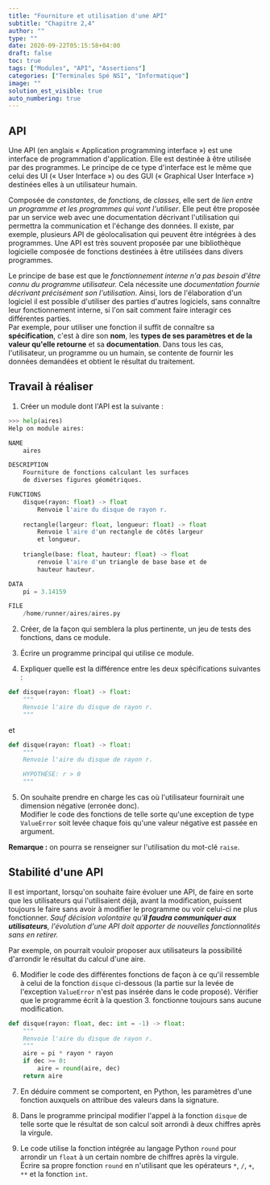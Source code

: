 ```yaml
---
title: "Fourniture et utilisation d'une API"
subtitle: "Chapitre 2,4"
author: ""
type: ""
date: 2020-09-22T05:15:58+04:00
draft: false
toc: true
tags: ["Modules", "API", "Assertions"]
categories: ["Terminales Spé NSI", "Informatique"]
image: ""
solution_est_visible: true
auto_numbering: true
---
```


## API

Une API (en anglais « Application programming interface ») est une interface de programmation d'application. Elle est destinée à être utilisée par des programmes. Le principe de ce type d'interface est le même que celui des UI (« User Interface ») ou des GUI (« Graphical User Interface ») destinées elles à un utilisateur humain.

Composée de *constantes*, de *fonctions*, de *classes*, elle sert de *lien entre un programme et les programmes qui vont l'utiliser*. Elle peut être proposée par un service web avec une documentation décrivant l'utilisation qui permettra la communication et l'échange des données. Il existe, par exemple, plusieurs API de géolocalisation qui peuvent être intégrées à des programmes. Une API est très souvent proposée par une bibliothèque logicielle composée de fonctions destinées à être utilisées dans divers programmes.

Le principe de base est que le *fonctionnement interne n'a pas besoin d'être connu du programme utilisateur.* Cela nécessite une *documentation fournie décrivant précisément son l'utilisation*. Ainsi, lors de l'élaboration d'un logiciel il est possible d'utiliser des parties d'autres logiciels, sans connaître leur fonctionnement interne, si l'on sait comment faire interagir ces différentes parties.  
Par exemple, pour utiliser une fonction il suffit de connaître sa **spécification**, c'est à dire son **nom**, les **types de ses paramètres et de la valeur qu'elle retourne** et sa **documentation**. Dans tous les cas, l'utilisateur, un programme ou un humain, se contente de fournir les données demandées et obtient le résultat du traitement.

## Travail à réaliser

1. Créer un module dont l'API est la suivante :

```python
>>> help(aires)
Help on module aires:

NAME
    aires

DESCRIPTION
    Fourniture de fonctions calculant les surfaces
    de diverses figures géométriques.

FUNCTIONS
    disque(rayon: float) -> float
        Renvoie l'aire du disque de rayon r.
    
    rectangle(largeur: float, longueur: float) -> float
        Renvoie l'aire d'un rectangle de côtés largeur 
        et longueur.
    
    triangle(base: float, hauteur: float) -> float
        renvoie l'aire d'un triangle de base base et de 
        hauteur hauteur.

DATA
    pi = 3.14159

FILE
    /home/runner/aires/aires.py
```

2. Créer, de la façon qui semblera la plus pertinente, un jeu de tests des fonctions, dans ce module.

3. Écrire un programme principal qui utilise ce module.

4. Expliquer quelle est la différence entre les deux spécifications suivantes :

```python
def disque(rayon: float) -> float:
    """
    Renvoie l'aire du disque de rayon r.
    """
```

et

```python
def disque(rayon: float) -> float:
    """
    Renvoie l'aire du disque de rayon r.

    HYPOTHÈSE: r > 0
    """
````

5. On souhaite prendre en charge les cas où l'utilisateur fournirait une dimension négative (erronée donc).  
Modifier le code des fonctions de telle sorte qu'une exception de type `ValueError` soit levée chaque fois qu'une valeur négative est passée en argument.

**Remarque :** on pourra se renseigner sur l'utilisation du mot-clé `raise`.

## Stabilité d'une API

Il est important, lorsqu'on souhaite faire évoluer une API, de faire en sorte que les utilisateurs qui l'utilisaient déjà, avant la modification, puissent toujours le faire sans avoir à modifier le programme ou voir celui-ci ne plus fonctionner.
*Sauf décision volontaire qu'**il faudra communiquer aux utilisateurs**, l'évolution d'une API doit apporter de nouvelles fonctionnalités sans en retirer.*

Par exemple, on pourrait vouloir proposer aux utilisateurs la possibilité d'arrondir le résultat du calcul d'une aire.

6. Modifier le code des différentes fonctions de façon à ce qu'il ressemble à celui de la fonction `disque` ci-dessous (la partie sur la levée de l'exception `ValueError` n'est pas insérée dans le code proposé).
Vérifier que le programme écrit à la question 3. fonctionne toujours sans aucune modification.

```python
def disque(rayon: float, dec: int = -1) -> float:
    """
    Renvoie l'aire du disque de rayon r.
    """
    aire = pi * rayon * rayon
    if dec >= 0:
        aire = round(aire, dec)
    return aire
```

7. En déduire comment se comportent, en Python, les paramètres d'une fonction auxquels on attribue des valeurs dans la signature.

8. Dans le programme principal modifier l'appel à la fonction `disque` de telle sorte que le résultat de son calcul soit arrondi à deux chiffres après la virgule.

9. Le code utilise la fonction intégrée au langage Python `round` pour arrondir un `float` à un certain nombre de chiffres après la virgule.  
Écrire sa propre fonction `round` en n'utilisant que les opérateurs `*`, `/`, `+`, `**` et la fonction `int`.

